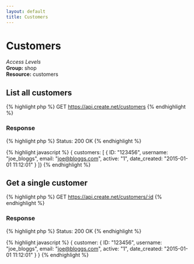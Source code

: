 ```yaml
---
layout: default
title: Customers
---
```


Customers
=============

*Access Levels*    
__Group:__ shop     
__Resource:__ customers

List all customers
-------------------

{% highlight php %}
GET 	https://api.create.net/customers
{% endhighlight %}


### Response

{% highlight php %}
Status: 200 OK
{% endhighlight %}

{% highlight javascript %}
{
customers: [
	{
		ID: "123456",
		username: "joe_bloggs",
		email: "joe@bloggs.com",
		active: "1",
		date_created: "2015-01-01 11:12:01"
	}
]}
{% endhighlight %}

Get a single customer
-------------------------

{% highlight php %}
GET 	https://api.create.net/customers/:id
{% endhighlight %}

### Response

{% highlight php %}
Status: 200 OK
{% endhighlight %}

{% highlight javascript %}
{
	customer: {
		ID: "123456",
		username: "joe_bloggs",
		email: "joe@bloggs.com",
		active: "1",
		date_created: "2015-01-01 11:12:01"
	}
}
{% endhighlight %}
